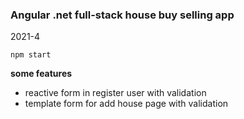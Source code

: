 ### Angular .net full-stack house buy selling app

2021-4

```
npm start
```

**some features**

- reactive form in register user with validation
- template form for add house page with validation

